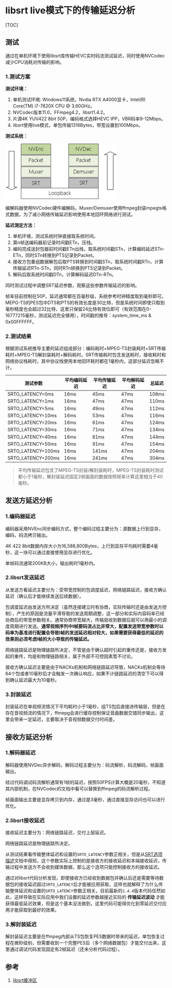 # libsrt live模式下的传输延迟分析

[TOC]

## 测试

通过在单机环境下使用libsrt库传输HEVC实时码流测试延迟，同时使用NVCodec减少CPU消耗对传输的影响。

### 1.测试方案

__测试环境：__

  1. 单机测试环境: Windows11系统，Nvdia RTX A4000显卡，Intel(R) Core(TM) i7-7820X CPU @ 3.60GHz。
  2. NVCodec版本11.0，FFmpeg4.2，libsrt1.4.2。
  3. 片源4K YUV422 8bit 50P，编码格式选择HEVC IPP，VBR码率9-12Mbps。
  4. libsrt使用live模式，单包传输1316Bytes，带宽设置到100Mbps。

__测试系统：__

![libsrt_delay](./resource/libsrt_delay.png)

编解码器使用NVCodec硬件编解码，Muxer/Demuxer使用ffmpeg封装mpegts格式数据，为了减小网络传输延迟影响使用本地回环网络进行测试。

__延迟测定方法：__

  1. 单机环境，测试系统时钟直接取系统时间。
  2. 第n帧送编码器前记录时间戳ETn，压栈。
  3. 编码完成送封包器前时间戳ETn出栈，取系统时间戳STn，计算编码延迟STn-ETn，同时STn转换到PTS记录到Packet。
  4. 接收方包重组数据解包后取PTS转换到时间戳STn，取系统时间戳RTn，计算传输延迟RTn-STn，同时RTn转换到PTS记录到Packet。
  5. 解码后取系统时间戳DTn，计算解码延迟DTn-RTn。

同时测试过程中调整SRT延迟参数，观察这些参数传输延迟的影响。

帧率目前控制在50P，延迟通常都在百毫秒级，系统参考时钟精度取到毫秒即可。MEPG-TS的PES包中DTS和PTS的有效长度是30比特，但是系统时间即使只取到毫秒精度也会超过32比特，这里只保留24比特有效位即可（有效范围在0-16777215毫秒，测试延迟完全够用），时间戳的推导：system_time_ms & 0x00FFFFFF。

### 2.测试结果

根据测试系统推导主要的延迟组成部分：编码耗时+MPEG-TS封装耗时+SRT传输耗时+MPEG-TS解封装耗时+解码耗时。SRT传输耗时包含发送耗时，接收耗时和网络协议栈耗时，其中协议栈使用本地回环耗时都在1毫秒内，这部分延迟忽略不计。

|测试参数|平均编码延迟|平均传输延迟|平均解码延迟|总延迟|
|-|-|-|-|-|
|SRTO_LATENCY=0ms|16ms|45ms|47ms|108ms|
|SRTO_LATENCY=1ms|16ms|47ms|47ms|110ms|
|SRTO_LATENCY=5ms|16ms|49ms|47ms|112ms|
|SRTO_LATENCY=10ms|16ms|53ms|47ms|116ms|
|SRTO_LATENCY=20ms|16ms|61ms|47ms|124ms|
|SRTO_LATENCY=30ms|16ms|71ms|47ms|134ms|
|SRTO_LATENCY=40ms|16ms|81ms|47ms|144ms|
|SRTO_LATENCY=50ms|16ms|91ms|47ms|154ms|
|SRTO_LATENCY=100ms|16ms|141ms|47ms|204ms|
|SRTO_LATENCY=200ms|16ms|241ms|47ms|304ms|

> 平均传输延迟包含了MPEG-TS封装/解封装耗时，MPEG-TS封装耗时测试都小于1毫秒，解封装延迟固定2帧画面的数据按照帧率计算这里相当于40毫秒。

## 发送方延迟分析

### 1.编码器延迟

编码器采用NVEnc同步编码方式，整个编码过程主要分为：源数据上行到显存，编码，码流拷贝输出。

4K 422 8bit数据内存大小为16,588,800Bytes，上行到显存平均耗时需要4毫秒，这一块可以通过直接使用显存进行优化。

单帧码流通常200KB大小，输出耗时1毫秒内。

### 2.libsrt发送延迟

从发送方看延迟主要分为：受带宽控制的包调度延迟，网络链路延迟，接收方确认延迟（确认后才能继续发送后续数据）。

包调度延迟由发送方所决定（虽然连接建立时有协商，实际传输时还是由发送方控制），产生的原因是流量平滑导致的发送周期调整，这一部分和实际内容码率已经协商后的带宽参数相关。通常协商带宽越大，传输层收到数据后就可以用最小的调度周期进行发送。__通常视频序列中I帧要码流占比非常大，配置发送带宽参数时以码率为基准进行配置会导致I帧的发送延迟相对较大，如果需要获得最低的延迟的效果则必须考虑I帧的大小导致的传输延迟。__

网络链路延迟是物理链路所决定，不管是由于确认超时引起的重传还是，接收方发起的重传，均是和物理链路相关，属于外部不可控因素暂不讨论。

接收方确认延迟主要是由于NACKs机制和网络链路延迟导致，NACKs机制会等待64个包或者10毫秒后才会触发一次确认响应，如果不计链路延迟的清空下可以得到确认延迟最大为10毫秒。

### 3.封装延迟

封装延迟在单视频流情况下平均耗时小于1毫秒，组TS包后直接进传输层，但是在存在音视频流的情况下，ffmepg会进行缓存控制保证音画数据交错同步输出，这里会带来一定延迟，主要取决于音视频数据交付时间差。

## 接收方延迟分析

### 1.解码器延迟

解码器使用NVDec异步解码，解码过程主要分为：码流解析，码流解码，帧画面输出。

经过代码调试码流解析通常有1帧的延迟，按照50FPS计算大概是20毫秒，不知道其内部机制，在NVCodec的文档中看可以替换到ffmpeg的码流解析过程。

帧画面输出主要是显存拷贝到内存，通过是3毫秒，通过直接显存访问也可以进行优化。

### 2.libsrt接收延迟

接收延迟主要分为：网络链路延迟，交付上层延迟。

网络链路延迟是物理链路所决定。

从测试结果看传输整体延迟和设置的`SRTO_LATENCY`参数正相关，但是从[SRT选项描述](./libsrt/srt_options(zh).md)文档中得知，这个参数实际上控制的是接收方的接收延迟和本端接收延迟，传输过程中发送方不会收到媒体数据，那么这个选项只能控制接收方的接收延迟。

通过对libsrt代码分析发现，即使接收方已经收到数据包并确认后还是需要等待数据包的接收延迟超过`SRTO_LATENCY`后才能被应用获取，这样也就解释了为什么传输整体延迟和设置的`SRTO_LATENCY`参数正相关。目前最新的`1.4.4`版本代码任然如此，这样导致在实际应用中我们设置的延迟参数越接近实际的 __传输延迟波动__ 才能获得最低延迟效果，但是这个基本没法做到，这里代码可能得优化到零延迟交付应用才能获取到最好的效果。

### 3.解封装延迟

解封装延迟主要是在ffmpeg内部从TS包恢复PES数据时带来的延迟，单包恢复过程在微秒级别，但需要收到一个完整PES后（多个网络数据包）才能交付出来，这里通过调试代码发现固定有2帧延迟（还未分析代码过程）。

## 参考

1. [libsrt缓冲区](libsrt_buffer.md)
